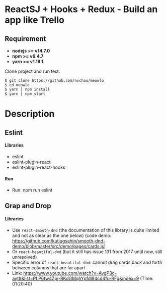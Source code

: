 # ReactSJ + Hooks + Redux - Build an app like Trello

## Requirement
* **nodejs >= v14.7.0**
* **npm >= v6.4.7**
* **yarn >= v1.19.1**

Clone project and run test.

```
$ git clone https://github.com/nvchau/meowlo
$ cd meowlo
$ yarn | npm install
$ yarn | npm start
```

# Description
## Eslint
#### Libraries
* eslint
* eslint-plugin-react
* eslint-plugin-react-hooks
#### Run
* Run: npm run eslint
## Grap and Drop
#### Libraries
* Use `react-smooth-dnd` (the documentation of this library is quite limited and not as clear as the one below) (code demo: https://github.com/kutlugsahin/smooth-dnd-demo/blob/master/src/demo/pages/cards.js)
* Or `react-beautiful-dnd` (but it still has issue 131 from 2017 until now, still unresolved)
* Specific error of `react-beautiful-dnd`: cannot drag cards back and forth between columns that are far apart
* Link: https://www.youtube.com/watch?v=AvgP3c-ayt8&list=PLP6tw4Zpj-RKdGMqhYpfdl94cd4fu-RFg&index=9 (Time: 01:20:40)